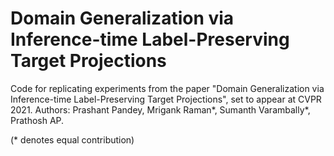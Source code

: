 # Domain Generalization via Inference-time Label-Preserving Target Projections
Code for replicating experiments from the paper "Domain Generalization via Inference-time Label-Preserving Target Projections", set to appear at CVPR 2021.
Authors: Prashant Pandey, Mrigank Raman*, Sumanth Varambally*, Prathosh AP.

(* denotes equal contribution)

